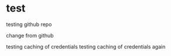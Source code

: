 # test
testing github repo

change from github

testing caching of credentials
testing caching of credentials again
